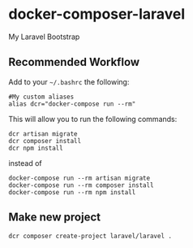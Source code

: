 # docker-composer-laravel
My Laravel Bootstrap

## Recommended Workflow

Add to your `~/.bashrc` the following:
```shell
#My custom aliases
alias dcr="docker-compose run --rm"
```

This will allow you to run the following commands:

```shell
dcr artisan migrate
dcr composer install
dcr npm install
```

instead of

```shell
docker-compose run --rm artisan migrate
docker-compose run --rm composer install
docker-compose run --rm npm install
```

## Make new project

```shell
dcr composer create-project laravel/laravel .
```
